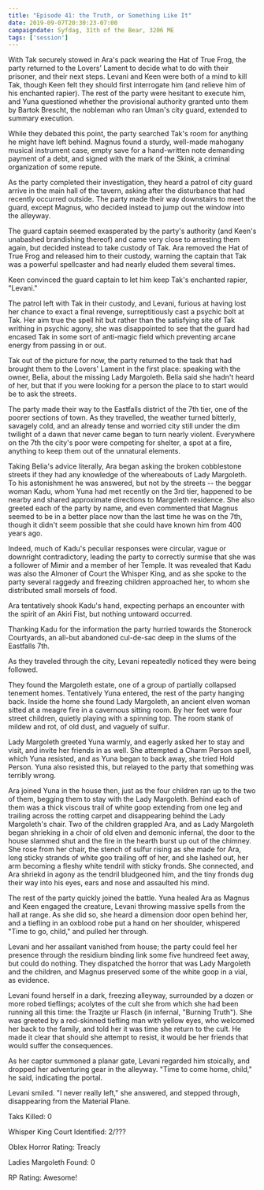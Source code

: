```yaml
---
title: "Episode 41: the Truth, or Something Like It"
date: 2019-09-07T20:30:23-07:00
campaigndate: Syfdag, 31th of the Bear, 3206 ME
tags: ['session']
---
```


With Tak securely stowed in Ara's pack wearing the Hat of True Frog, the party returned to the
Lovers' Lament to decide what to do with their prisoner, and their next steps. Levani and Keen were
both of a mind to kill Tak, though Keen felt they should first interrogate him (and relieve him of
his enchanted rapier). The rest of the party were hesitant to execute him, and Yuna questioned
whether the provisional authority granted unto them by Bartok Brescht, the nobleman who ran Uman's
city guard, extended to summary execution.

While they debated this point, the party searched Tak's room for anything he might have left behind.
Magnus found a sturdy, well-made mahogany musical instrument case, empty save for a hand-written
note demanding payment of a debt, and signed with the mark of the Skink, a criminal organization of
some repute.

As the party completed their investigation, they heard a patrol of city guard arrive in the main
hall of the tavern, asking after the disturbance that had recently occurred outside. The party made
their way downstairs to meet the guard, except Magnus, who decided instead to jump out the window
into the alleyway.

The guard captain seemed exasperated by the party's authority (and Keen's unabashed brandishing
thereof) and came very close to arresting them again, but decided instead to take custody of Tak.
Ara removed the Hat of True Frog and released him to their custody, warning the captain that Tak was
a powerful spellcaster and had nearly eluded them several times.

Keen convinced the guard captain to let him keep Tak's enchanted rapier, "Levani."

The patrol left with Tak in their custody, and Levani, furious at having lost her chance to exact a
final revenge, surreptitiously cast a psychic bolt at Tak. Her aim true the spell hit but rather
than the satisfying site of Tak writhing in psychic agony, she was disappointed to see that the
guard had encased Tak in some sort of anti-magic field which preventing arcane energy from passing
in or out.

Tak out of the picture for now, the party returned to the task that had brought them to the Lovers'
Lament in the first place: speaking with the owner, Belia, about the missing Lady Margoleth. Belia
said she hadn't heard of her, but that if you were looking for a person the place to to start would
be to ask the streets.

The party made their way to the Eastfalls district of the 7th tier, one of the poorer sections of
town. As they travelled, the weather turned bitterly, savagely cold, and an already tense and
worried city still under the dim twilight of a dawn that never came began to turn nearly violent.
Everywhere on the 7th the city's poor were competing for shelter, a spot at a fire, anything to keep
them out of the unnatural elements.

Taking Belia's advice literally, Ara began asking the broken cobblestone streets if they had any
knowledge of the whereabouts of Lady Margoleth. To his astonishment he was answered, but not by the
streets -- the beggar woman Kadu, whom Yuna had met recently on the 3rd tier, happened to be nearby
and shared approximate directions to Margoleth residence. She also greeted each of the party by
name, and even commented that Magnus seemed to be in a better place now than the last time he was on
the 7th, though it didn't seem possible that she could have known him from 400 years ago.

Indeed, much of Kadu's peculiar responses were circular, vague or downright contradictory, leading
the party to correctly surmise that she was a follower of Mimir and a member of her Temple. It was
revealed that Kadu was also the Almoner of Court the Whisper King, and as she spoke to the party
several raggedy and freezing children approached her, to whom she distributed small morsels of food.

Ara tentatively shook Kadu's hand, expecting perhaps an encounter with the spirit of an Akiri Fist,
but nothing untoward occurred.

Thanking Kadu for the information the party hurried towards the Stonerock Courtyards, an all-but
abandoned cul-de-sac deep in the slums of the Eastfalls 7th.

As they traveled through the city, Levani repeatedly noticed they were being followed.

They found the Margoleth estate, one of a group of partially collapsed tenement homes. Tentatively
Yuna entered, the rest of the party hanging back. Inside the home she found Lady Margoleth, an
ancient elven woman sitted at a meagre fire in a cavernous sitting room. By her feet were four
street children, quietly playing with a spinning top. The room stank of mildew and rot, of old dust,
and vaguely of sulfur.

Lady Margoleth greeted Yuna warmly, and eagerly asked her to stay and visit, and invite her friends
in as well. She attempted a Charm Person spell, which Yuna resisted, and as Yuna began to back away,
she tried Hold Person. Yuna also resisted this, but relayed to the party that something was terribly
wrong. 

Ara joined Yuna in the house then, just as the four children ran up to the two of them, begging them
to stay with the Lady Margoleth. Behind each of them was a thick viscous trail of white goop
extending from one leg and trailing across the rotting carpet and disappearing behind the Lady
Margoleth's chair. Two of the children grappled Ara, and as Lady Margoleth began shrieking in a
choir of old elven and demonic infernal, the door to the house slammed shut and the fire in the hearth
burst up out of the chimney. She rose from her chair, the stench of sulfur rising as she made for
Ara, long sticky strands of white goo trailing off of her, and she lashed out, her arm becoming a
fleshy white tendril with sticky fronds. She connected, and Ara shriekd in agony as the tendril
bludgeoned him, and the tiny fronds dug their way into his eyes, ears and nose and assaulted his
mind.

The rest of the party quickly joined the battle. Yuna healed Ara as Magnus and Keen engaged the
creature, Levani throwing massive spells from the hall at range. As she did so, she heard a
dimension door open behind her, and a tiefling in an oxblood robe put a hand on her shoulder,
whispered "Time to go, child," and pulled her through.

Levani and her assailant vanished from house; the party could feel her presence through the residium
binding link some five hundreed feet away, but could do nothing. They dispatched the horror that was
Lady Margoleth and the children, and Magnus preserved some of the white goop in a vial, as evidence.

Levani found herself in a dark, freezing alleyway, surrounded by a dozen or more robed tieflings; 
acolytes of the cult she from which she had been running all this time: the Trazjte ur Flasch
(in infernal, "Burning Truth"). She was greeted by a red-skinned tiefling man with yellow eyes, who
welcomed her back to the family, and told her it was time she return to the cult. He made it clear
that should she attempt to resist, it would be her friends that would suffer the consequences.

As her captor summoned a planar gate, Levani regarded him stoically, and dropped her adventuring
gear in the alleyway. "Time to come home, child," he said, indicating the portal.

Levani smiled. "I never really left," she answered, and stepped through, disappearing from the
Material Plane.


Taks Killed: 0


Whisper King Court Identified: 2/???


Oblex Horror Rating: Treacly


Ladies Margoleth Found: 0


RP Rating: Awesome!

